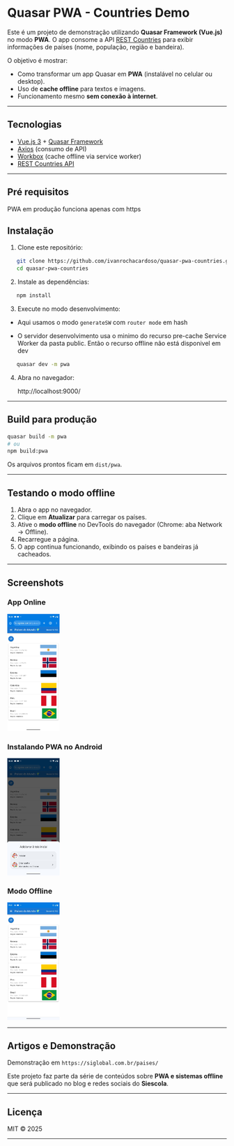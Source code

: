 #  Quasar PWA - Countries Demo

Este é um projeto de demonstração utilizando **Quasar Framework (Vue.js)** no modo **PWA**.
O app consome a API [REST Countries](https://restcountries.com/) para exibir informações de países (nome, população, região e bandeira).

O objetivo é mostrar:
- Como transformar um app Quasar em **PWA** (instalável no celular ou desktop).
- Uso de **cache offline** para textos e imagens.
- Funcionamento mesmo **sem conexão à internet**.

---

##  Tecnologias

- [Vue.js 3](https://vuejs.org/) + [Quasar Framework](https://quasar.dev/)
- [Axios](https://axios-http.com/) (consumo de API)
- [Workbox](https://developer.chrome.com/docs/workbox/) (cache offline via service worker)
- [REST Countries API](https://restcountries.com/)

---
## Pré requisitos

PWA em produção funciona apenas com https

##  Instalação

1. Clone este repositório:
```bash
   git clone https://github.com/ivanrochacardoso/quasar-pwa-countries.git
   cd quasar-pwa-countries
```

2. Instale as dependências:

```bash
   npm install
```

3. Execute no modo desenvolvimento:

- Aqui usamos o modo `generateSW` com `router mode` em hash

- O servidor desenvolvimento usa o minimo do recurso pre-cache Service Worker da pasta public. Então o recurso offline não está disponivel em dev

```bash
   quasar dev -m pwa
```

4. Abra no navegador:


   http://localhost:9000/


---

##  Build para produção

```bash
quasar build -m pwa
# ou
npm build:pwa
```

Os arquivos prontos ficam em `dist/pwa`.

---

##  Testando o modo offline

1. Abra o app no navegador.
2. Clique em **Atualizar** para carregar os países.
3. Ative o **modo offline** no DevTools do navegador (Chrome: aba Network → Offline).
4. Recarregue a página.
5. O app continua funcionando, exibindo os países e bandeiras já cacheados.

---

##  Screenshots

### App Online

<img src="img_demo/im1.jpeg" alt="App online" width="120">

### Instalando PWA no Android

<img src="img_demo/im2.jpeg" alt="Instalando App" width="120">

### Modo Offline

<img src="img_demo/im5.jpeg" alt="App funcionando offline" width="120">

---

##  Artigos e Demonstração

Demonstração em `https://siglobal.com.br/paises/`

Este projeto faz parte da série de conteúdos sobre **PWA e sistemas offline** que será publicado no blog e redes sociais do **Siescola**.

---

##  Licença

MIT © 2025



---

